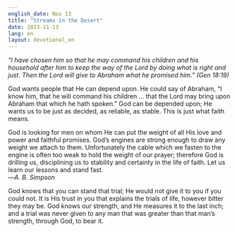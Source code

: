 ```yaml
---
english_date: Nov 13
title: "Streams in the Desert"
date: 2023-11-13
lang: en
layout: devotional_en
---
```





<p>

</p>

<p><em>"I have chosen him so that he may command his children and his household after him to keep the way of the Lord by doing what is right and just. Then the Lord will give to Abraham what he promised him.” (Gen 18:19)</em>

</p>

<p>God wants people that He can depend upon. He could say of Abraham, “I know him, that he will command his children … that the Lord may bring upon Abraham that which he hath spoken.” God can be depended upon; He wants us to be just as decided, as reliable, as stable. This is just what faith means.

</p>

<p>God is looking for men on whom He can put the weight of all His love and power and faithful promises. God’s engines are strong enough to draw any weight we attach to them. Unfortunately the cable which we fasten to the engine is often too weak to hold the weight of our prayer; therefore God is drilling us, disciplining us to stability and certainty in the life of faith. Let us learn our lessons and stand fast.<br/> —<em>A. B. Simpson</em>

</p>

<p>God knows that you can stand that trial; He would not give it to you if you could not. It is His trust in you that explains the trials of life, however bitter they may be. God knows our strength, and He measures it to the last inch; and a trial was never given to any man that was greater than that man’s strength, through God, to bear it.

</p>

<p></p>